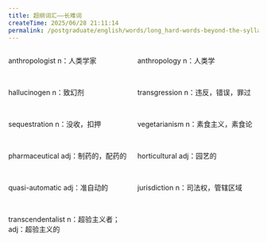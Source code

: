 ```yaml
---
title: 超纲词汇——长难词
createTime: 2025/06/28 21:11:14
permalink: /postgraduate/english/words/long_hard-words-beyond-the-syllabus/
---
```


<div class="word-list">

anthropologist  n：人类学家

anthropology    n：人类学

hallucinogen    n：致幻剂

transgression   n：违反，错误，罪过

sequestration   n：没收，扣押

vegetarianism   n：素食主义，素食论

pharmaceutical  adj：制药的，配药的

horticultural   adj：园艺的

quasi-automatic adj：准自动的

jurisdiction    n：司法权，管辖区域

transcendentalist   n：超验主义者；adj：超验主义的

</div>

<style>
.word-list {
  display: grid;
  grid-template-columns: 1fr 1fr; 
  gap: 1rem;
}
.word-list div {
  white-space: pre;
}
</style>